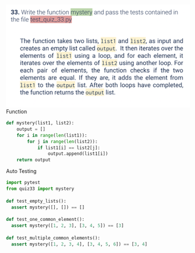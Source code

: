 ![](https://github.com/AleksandarDzudzevic/Unit_3/blob/main/quiz033text.png)
Function
```.py
def mystery(list1, list2):
    output = []
    for i in range(len(list1)):
        for j in range(len(list2)):
            if list1[i] == list2[j]:
                output.append(list1[i])
    return output
```
Auto Testing
```.py
import pytest
from quiz33 import mystery

def test_empty_lists():
  assert mystery([], []) == []

def test_one_common_element():
  assert mystery([1, 2, 3], [3, 4, 5]) == [3]

def test_multiple_common_elements():
  assert mystery([1, 2, 3, 4], [3, 4, 5, 6]) == [3, 4]
```
